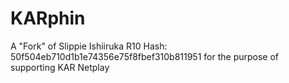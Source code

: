 # KARphin
A "Fork" of Slippie Ishiiruka R10 Hash: 50f504eb710d1b1e74356e75f8fbef310b811951 for the purpose of supporting KAR Netplay 
